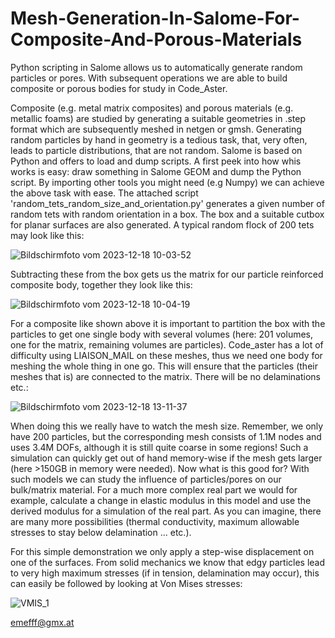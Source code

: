 # Mesh-Generation-In-Salome-For-Composite-And-Porous-Materials
Python scripting in Salome allows us to automatically generate random particles or pores. With subsequent operations we are able to build composite or porous bodies for study in Code_Aster.

Composite (e.g. metal matrix composites) and porous materials (e.g. metallic foams) are studied by generating a suitable geometries in .step format which are subsequently meshed in netgen or gmsh. Generating random particles by hand in geometry is a tedious task, that, very often, leads to particle distributions, that are not random. 
Salome is based on Python and offers to load and dump scripts. A first peek into how whis works is easy: draw something in Salome GEOM and dump the Python script. By importing other tools you might need (e.g Numpy) we can achieve the above task with ease. The attached script 'random_tets_random_size_and_orientation.py' generates a given number of random tets with random orientation in a box. The box and a suitable cutbox for planar surfaces are also generated. A typical random flock of 200 tets may look like this:

![Bildschirmfoto vom 2023-12-18 10-03-52](https://github.com/emefff/Mesh-Generation-In-Salome-For-Composite-And-Porous-Materials/assets/89903493/e966b600-60e3-4bdf-a5ff-d2d5935e4948)

Subtracting these from the box gets us the matrix for our particle reinforced composite body, together they look like this:

![Bildschirmfoto vom 2023-12-18 10-04-19](https://github.com/emefff/Mesh-Generation-In-Salome-For-Composite-And-Porous-Materials/assets/89903493/4d8662a6-54ff-437e-ac54-f9ab5e00bf15)

For a composite like shown above it is important to partition the box with the particles to get one single body with several volumes (here: 201 volumes, one for the matrix, remaining volumes are particles). Code_aster has a lot of difficulty using LIAISON_MAIL on these meshes, thus we need one body for meshing the whole thing in one go. This will ensure that the particles (their meshes that is) are connected to the matrix. There will be no delaminations etc.:

![Bildschirmfoto vom 2023-12-18 13-11-37](https://github.com/emefff/Mesh-Generation-In-Salome-For-Composite-And-Porous-Materials/assets/89903493/f10943bb-9b3d-4936-8972-954c42378360)


When doing this we really have to watch the mesh size. Remember, we only have 200 particles, but the corresponding mesh consists of 1.1M nodes and uses 3.4M DOFs, although it is still quite coarse in some regions! Such a simulation can quickly get out of hand memory-wise if the mesh gets larger (here >150GB in memory were needed). Now what is this good for? With such models we can study the influence of particles/pores on our bulk/matrix material. For a much more complex real part we would for example, calculate a change in elastic modulus in this model and use the derived modulus for a simulation of the real part. As you can imagine, there are many more possibilities (thermal conductivity, maximum allowable stresses to stay below delamination ... etc.).

For this simple demonstration we only apply a step-wise displacement on one of the surfaces. From solid mechanics we know that edgy particles lead to very high maximum stresses (if in tension, delamination may occur), this can easily be followed by looking at Von Mises stresses:

![VMIS_1](https://github.com/emefff/Mesh-Generation-In-Salome-For-Composite-And-Porous-Materials/assets/89903493/28f9ac2d-8cfa-489a-8ad2-60c1dba78156)

emefff@gmx.at
